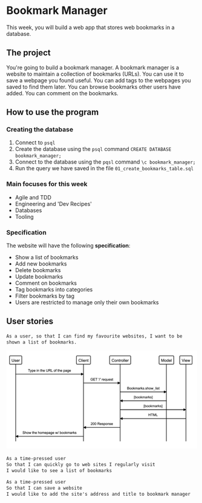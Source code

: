 # Bookmark Manager

This week, you will build a web app that stores web bookmarks in a database.

## The project

You're going to build a bookmark manager.  A bookmark manager is a website to maintain a collection of bookmarks (URLs). You can use it to save a webpage you found useful. You can add tags to the webpages you saved to find them later. You can browse bookmarks other users have added. You can comment on the bookmarks.

## How to use the program
### Creating the database
1. Connect to `psql`
2. Create the database using the `psql` command `CREATE DATABASE bookmark_manager;`
3. Connect to the database using the `pqsl` command `\c bookmark_manager;`
4. Run the query we have saved in the file `01_create_bookmarks_table.sql`

### Main focuses for this week

- Agile and TDD
- Engineering and 'Dev Recipes'
- Databases
- Tooling

### Specification
The website will have the following **specification**:

* Show a list of bookmarks
* Add new bookmarks
* Delete bookmarks
* Update bookmarks
* Comment on bookmarks
* Tag bookmarks into categories
* Filter bookmarks by tag
* Users are restricted to manage only their own bookmarks

## User stories

```
As a user, so that I can find my favourite websites, I want to be shown a list of bookmarks.
```
![Domain model for user story 1](DM_for_US1.png)

```
As a time-pressed user
So that I can quickly go to web sites I regularly visit
I would like to see a list of bookmarks
```

```
As a time-pressed user
So that I can save a website
I would like to add the site's address and title to bookmark manager
```
